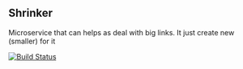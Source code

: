## Shrinker
Microservice that can helps as deal with big links.  It just create new (smaller) for it

[![Build Status](https://travis-ci.org/AlexeyZatsepin/Shrinker.svg?branch=master)](https://travis-ci.org/AlexeyZatsepin/Shrinker)

